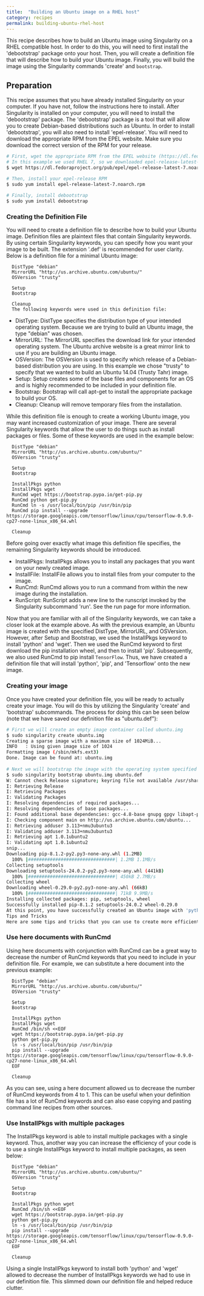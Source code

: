 ```yaml
---
title:  "Building an Ubuntu image on a RHEL host"
category: recipes
permalink: building-ubuntu-rhel-host
---
```


This recipe describes how to build an Ubuntu image using Singularity on a RHEL compatible host. In order to do this, you will need to first install the 'debootstrap' package onto your host. Then, you will create a definition file that will describe how to build your Ubuntu image. Finally, you will build the image using the Singularity commands 'create' and `bootstrap`.

## Preparation
This recipe assumes that you have already installed Singularity on your computer. If you have not, follow the instructions here to install. After Singularity is installed on your computer, you will need to install the 'debootstrap' package. The 'debootstrap' package is a tool that will allow you to create Debian-based distributions such as Ubuntu. In order to install 'debootstrap', you will also need to install 'epel-release'. You will need to download the appropriate RPM from the EPEL website. Make sure you download the correct version of the RPM for your release.

```bash
# First, wget the appropriate RPM from the EPEL website (https://dl.fedoraproject.org/pub/epel/)
# In this example we used RHEL 7, so we downloaded epel-release-latest-7.noarch.rpm
$ wget https://dl.fedoraproject.org/pub/epel/epel-release-latest-7.noarch.rpm

# Then, install your epel-release RPM
$ sudo yum install epel-release-latest-7.noarch.rpm
  
# Finally, install debootstrap
$ sudo yum install debootstrap
```

### Creating the Definition File
You will need to create a definition file to describe how to build your Ubuntu image. Definition files are plaintext files that contain Singularity keywords. By using certain Singularity keywords, you can specify how you want your image to be built. The extension '.def' is recommended for user clarity. Below is a definition file for a minimal Ubuntu image:


      DistType "debian"
      MirrorURL "http://us.archive.ubuntu.com/ubuntu/"
      OSVersion "trusty"
  
      Setup
      Bootstrap
  
      Cleanup
      The following keywords were used in this definition file:


- DistType: DistType specifies the distribution type of your intended operating system. Because we are trying to build an Ubuntu image, the type "debian" was chosen.
- MirrorURL: The MirrorURL specifies the download link for your intended operating system. The Ubuntu archive website is a great mirror link to use if you are building an Ubuntu image.
- OSVersion: The OSVersion is used to specify which release of a Debian-based distribution you are using. In this example we chose "trusty" to specify that we wanted to build an Ubuntu 14.04 (Trusty Tahr) image.
- Setup: Setup creates some of the base files and components for an OS and is highly recommended to be included in your definition file.
- Bootstrap: Bootstrap will call apt-get to install the appropriate package to build your OS.
- Cleanup: Cleanup will remove temporary files from the installation.

While this definition file is enough to create a working Ubuntu image, you may want increased customization of your image. There are several Singularity keywords that allow the user to do things such as install packages or files. Some of these keywords are used in the example below:

      DistType "debian"
      MirrorURL "http://us.archive.ubuntu.com/ubuntu/"
      OSVersion "trusty"
  
      Setup 
      Bootstrap
  
      InstallPkgs python
      InstallPkgs wget
      RunCmd wget https://bootstrap.pypa.io/get-pip.py
      RunCmd python get-pip.py
      RunCmd ln -s /usr/local/bin/pip /usr/bin/pip
      RunCmd pip install --upgrade https://storage.googleapis.com/tensorflow/linux/cpu/tensorflow-0.9.0-cp27-none-linux_x86_64.whl

      Cleanup

Before going over exactly what image this definition file specifies, the remaining Singularity keywords should be introduced.

- InstallPkgs: InstallPkgs allows you to install any packages that you want on your newly created image.
- InstallFile: InstallFile allows you to install files from your computer to the image.
- RunCmd: RunCmd allows you to run a command from within the new image during the installation.
- RunScript: RunScript adds a new line to the runscript invoked by the Singularity subcommand 'run'. See the run page for more information.

Now that you are familiar with all of the Singularity keywords, we can take a closer look at the example above. As with the previous example, an Ubuntu image is created with the specified DistType, MirrorURL, and OSVersion. However, after Setup and Bootstrap, we used the InstallPkgs keyword to install 'python' and 'wget'. Then we used the RunCmd keyword to first download the pip installation wheel, and then to install 'pip'. Subsequently, we also used RunCmd to pip install `TensorFlow`. Thus, we have created a definition file that will install 'python', 'pip', and 'Tensorflow' onto the new image.

### Creating your image
Once you have created your definition file, you will be ready to actually create your image. You will do this by utilizing the Singularity 'create' and 'bootstrap' subcommands. The process for doing this can be seen below (note that we have saved our definition file as "ubuntu.def"):

```bash
# First we will create an empty image container called ubuntu.img
$ sudo singularity create ubuntu.img
Creating a sparse image with a maximum size of 1024MiB...
INFO   : Using given image size of 1024
Formatting image (/sbin/mkfs.ext3)
Done. Image can be found at: ubuntu.img
  
# Next we will bootstrap the image with the operating system specified in our definition file
$ sudo singularity bootstrap ubuntu.img ubuntu.def
W: Cannot check Release signature; keyring file not available /usr/share/keyrings/ubuntu-archive-keyring.gpg
I: Retrieving Release 
I: Retrieving Packages 
I: Validating Packages 
I: Resolving dependencies of required packages...
I: Resolving dependencies of base packages...
I: Found additional base dependencies: gcc-4.8-base gnupg gpgv libapt-pkg4.12 libreadline6 libstdc++6 libusb-0.1-4 readline-common ubuntu-keyring 
I: Checking component main on http://us.archive.ubuntu.com/ubuntu...
I: Retrieving adduser 3.113+nmu3ubuntu3
I: Validating adduser 3.113+nmu3ubuntu3
I: Retrieving apt 1.0.1ubuntu2
I: Validating apt 1.0.1ubuntu2
snip...
Downloading pip-8.1.2-py2.py3-none-any.whl (1.2MB)
  100% |################################| 1.2MB 1.1MB/s 
Collecting setuptools
Downloading setuptools-24.0.2-py2.py3-none-any.whl (441kB)
  100% |################################| 450kB 2.7MB/s 
Collecting wheel
Downloading wheel-0.29.0-py2.py3-none-any.whl (66kB)
  100% |################################| 71kB 9.9MB/s 
Installing collected packages: pip, setuptools, wheel
Successfully installed pip-8.1.2 setuptools-24.0.2 wheel-0.29.0
At this point, you have successfully created an Ubuntu image with 'python', 'pip', and 'TensorFlow' on your RHEL computer.
Tips and Tricks
Here are some tips and tricks that you can use to create more efficient definition files:
```

### Use here documents with RunCmd
Using here documents with conjunction with RunCmd can be a great way to decrease the number of RunCmd keywords that you need to include in your definition file. For example, we can substitute a here document into the previous example:

      DistType "debian"
      MirrorURL "http://us.archive.ubuntu.com/ubuntu/"
      OSVersion "trusty"
  
      Setup 
      Bootstrap
  
      InstallPkgs python
      InstallPkgs wget
      RunCmd /bin/sh <<EOF
      wget https://bootstrap.pypa.io/get-pip.py
      python get-pip.py
      ln -s /usr/local/bin/pip /usr/bin/pip
      pip install --upgrade https://storage.googleapis.com/tensorflow/linux/cpu/tensorflow-0.9.0-cp27-none-linux_x86_64.whl
      EOF

      Cleanup
    

As you can see, using a here document allowed us to decrease the number of RunCmd keywords from 4 to 1. This can be useful when your definition file has a lot of RunCmd keywords and can also ease copying and pasting command line recipes from other sources.

### Use InstallPkgs with multiple packages
The InstallPkgs keyword is able to install multiple packages with a single keyword. Thus, another way you can increase the efficiency of your code is to use a single InstallPkgs keyword to install multiple packages, as seen below:

      DistType "debian"
      MirrorURL "http://us.archive.ubuntu.com/ubuntu/"
      OSVersion "trusty"
  
      Setup 
      Bootstrap
  
      InstallPkgs python wget
      RunCmd /bin/sh <<EOF
      wget https://bootstrap.pypa.io/get-pip.py
      python get-pip.py
      ln -s /usr/local/bin/pip /usr/bin/pip
      pip install --upgrade https://storage.googleapis.com/tensorflow/linux/cpu/tensorflow-0.9.0-cp27-none-linux_x86_64.whl
      EOF

      Cleanup
    
Using a single InstallPkgs keyword to install both 'python' and 'wget' allowed to decrease the number of InstallPkgs keywords we had to use in our definition file. This slimmed down our definition file and helped reduce clutter.
